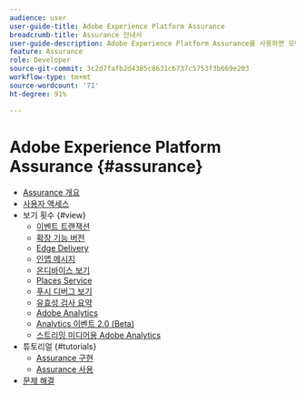 ```yaml
---
audience: user
user-guide-title: Adobe Experience Platform Assurance
breadcrumb-title: Assurance 안내서
user-guide-description: Adobe Experience Platform Assurance를 사용하면 모바일 애플리케이션 내에서 데이터를 수집하거나 경험을 제공하는 방식을 검사하고, 증명하고, 시뮬레이션하고, 검증할 수 있습니다.
feature: Assurance
role: Developer
source-git-commit: 3c2d7fafb2d4385c8631c6737c5753f3b669e203
workflow-type: tm+mt
source-wordcount: '71'
ht-degree: 91%

---
```



# Adobe Experience Platform Assurance {#assurance}

- [Assurance 개요](./home.md)
- [사용자 액세스](./user-access.md)
- 보기 횟수 {#view}
   - [이벤트 트랜잭션](./views/event-transactions.md)
   - [확장 기능 버전](./views/extension-versions.md)
   - [Edge Delivery](./views/edge-delivery.md)
   - [인앱 메시지](./views/in-app-messaging.md)
   - [온디바이스 보기](./views/on-device-views.md)
   - [Places Service](./views/places-service.md)
   - [푸시 디버그 보기](./views/push-debug-view.md)
   - [유효성 검사 요약](./views/validation-summary.md)
   - [Adobe Analytics](./views/adobe-analytics.md)
   - [Analytics 이벤트 2.0 (Beta)](./views/adobe-analytics-edge.md)
   - [스트리밍 미디어용 Adobe Analytics](./views/adobe-analytics-streaming-media.md)
- 튜토리얼 {#tutorials}
   - [Assurance 구현](./tutorials/implement-assurance.md)
   - [Assurance 사용](./tutorials/using-assurance.md)
- [문제 해결](./troubleshooting.md)
